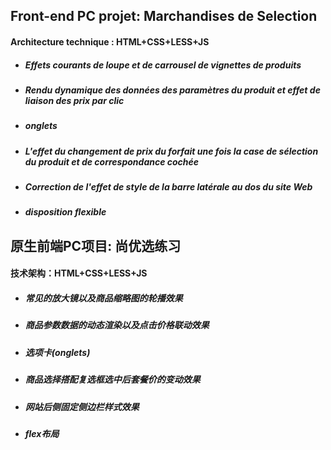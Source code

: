 ## Front-end PC projet: Marchandises de Selection

#### Architecture technique : HTML+CSS+LESS+JS

- ##### Effets courants de loupe et de carrousel de vignettes de produits

- ##### Rendu dynamique des données des paramètres du produit et effet de liaison des prix par clic

- ##### onglets

- ##### L'effet du changement de prix du forfait une fois la case de sélection du produit et de correspondance cochée

- ##### Correction de l'effet de style de la barre latérale au dos du site Web

- ##### disposition flexible

## 原生前端PC项目: 尚优选练习

#### 技术架构：HTML+CSS+LESS+JS

- ##### 常见的放大镜以及商品缩略图的轮播效果

- ##### 商品参数数据的动态渲染以及点击价格联动效果

- ##### 选项卡(onglets)

- ##### 商品选择搭配复选框选中后套餐价的变动效果

- ##### 网站后侧固定侧边栏样式效果

- ##### flex布局
